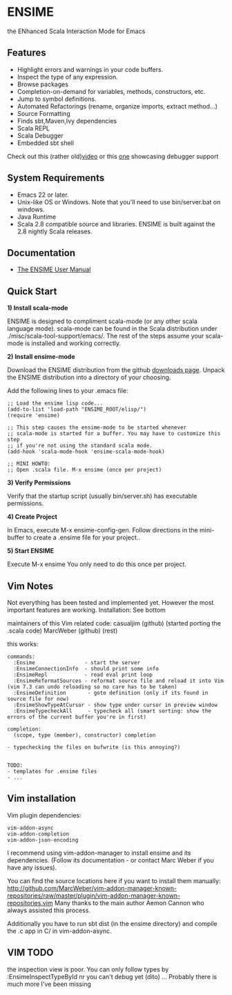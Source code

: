 # ENSIME
the ENhanced Scala Interaction Mode for Emacs


## Features

- Highlight errors and warnings in your code buffers.
- Inspect the type of any expression.
- Browse packages
- Completion-on-demand for variables, methods, constructors, etc.
- Jump to symbol definitions.
- Automated Refactorings (rename, organize imports, extract method...)
- Source Formatting
- Finds sbt,Maven,Ivy dependencies
- Scala REPL
- Scala Debugger
- Embedded sbt shell


Check out this (rather old)[video](http://www.youtube.com/watch?v=A2Lai8IjLoY) or this [one](http://www.youtube.com/watch?v=v7-G6vD42z8) showcasing debugger support


## System Requirements

- Emacs 22 or later.
- Unix-like OS or Windows. Note that you'll need to use bin/server.bat on windows.
- Java Runtime
- Scala 2.8 compatible source and libraries. ENSIME is built against the 2.8 nightly Scala releases. 


## Documentation
- [The ENSIME User Manual](http://aemon.com/file_dump/ensime_manual.html)


## Quick Start

__1) Install scala-mode__

ENSIME is designed to compliment scala-mode (or any other scala language mode). scala-mode can be found in the Scala distribution under ./misc/scala-tool-support/emacs/. The rest of the steps assume your scala-mode is installed and working correctly.

__2) Install ensime-mode__

Download the ENSIME distribution from the github [downloads page](http://github.com/aemoncannon/ensime/downloads). Unpack the ENSIME distribution into a directory of your choosing. 

Add the following lines to your .emacs file:

    ;; Load the ensime lisp code...
    (add-to-list 'load-path "ENSIME_ROOT/elisp/")
    (require 'ensime)

    ;; This step causes the ensime-mode to be started whenever
    ;; scala-mode is started for a buffer. You may have to customize this step
    ;; if you're not using the standard scala mode.
    (add-hook 'scala-mode-hook 'ensime-scala-mode-hook)

    ;; MINI HOWTO: 
    ;; Open .scala file. M-x ensime (once per project)


__3) Verify Permissions__

Verify that the startup script (usually bin/server.sh) has executable permissions.


__4) Create Project__

In Emacs, execute M-x ensime-config-gen. Follow directions in the mini-buffer to create a .ensime file for your project.. 


__5) Start ENSIME__

Execute M-x ensime
You only need to do this once per project.

## Vim Notes

  Not everything has been tested and implemented yet. However the most
  important features are working.
  Installation: See bottom

  maintainers of this Vim related code:
    casualjim (github) (started porting the .scala code)
    MarcWeber (github) (rest)

  this works:

    commands:
      :Ensime                - start the server
      :EnsimeConnectionInfo  - should print some info
      :EnsimeRepl            - read eval print loop
      :EnsimeReformatSources - reformat source file and reload it into Vim (vim 7.3 can undo reloading so no care has to be taken)
      :EnsimeDefinition       - goto definition (only if its found in source file for now)
      :EnsimeShowTypeAtCursor - show type under cursor in preview window
      :EnsimeTypecheckAll     - typecheck all (smart sorting: show the errors of the current buffer you're in first)
 
    completion:
      (scope, type (member), constructor) completion
    
    - typechecking the files on bufwrite (is this annoying?)


    TODO:
    - templates for .ensime files
    - ...

## Vim installation

  Vim plugin dependencies:

    vim-addon-async
    vim-addon-completion
    vim-addon-json-encoding

  I recommend using vim-addon-manager to install ensime and its dependencies.
  (Follow its documentation - or contact Marc Weber if you have any issues).

  You can find the source locations here if you want to install them manually:
  http://github.com/MarcWeber/vim-addon-manager-known-repositories/raw/master/plugin/vim-addon-manager-known-repositories.vim
  Many thanks to the main author Aemon Cannon who always assisted this process.

  Additionally you have to run sbt dist (in the ensime directory) and compile
  the .c app in C/ in vim-addon-async.

## VIM TODO
  the inspection view is poor. You can only follow types by :EnsimeInspectTypeById nr
  you can't debug yet (dito)
  ... Probably there is much more I've been missing

